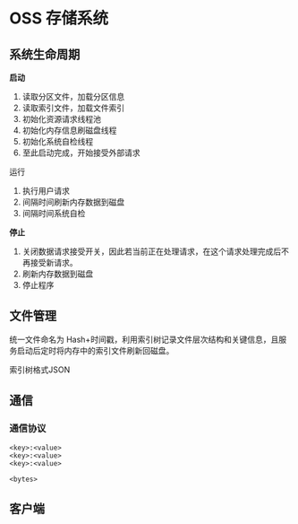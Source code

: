 # OSS 存储系统

## 系统生命周期

**启动**

1. 读取分区文件，加载分区信息
2. 读取索引文件，加载文件索引
3. 初始化资源请求线程池
4. 初始化内存信息刷磁盘线程
5. 初始化系统自检线程
6. 至此启动完成，开始接受外部请求

运行

1. 执行用户请求
2. 间隔时间刷新内存数据到磁盘
3. 间隔时间系统自检

**停止**

1. 关闭数据请求接受开关，因此若当前正在处理请求，在这个请求处理完成后不再接受新请求。
2. 刷新内存数据到磁盘
3. 停止程序

## 文件管理

统一文件命名为 Hash+时间戳，利用索引树记录文件层次结构和关键信息，且服务启动后定时将内存中的索引文件刷新回磁盘。

索引树格式JSON

## 通信

### 通信协议

```text
<key>:<value>
<key>:<value>
<key>:<value>

<bytes>
```

## 客户端





